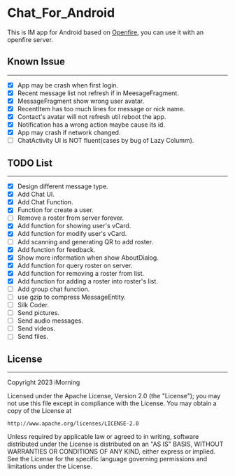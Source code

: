 # Chat_For_Android

This is IM app for Android based on [Openfire](https://www.igniterealtime.org/projects/openfire/), you can use it with an openfire server.

## Known Issue
-----------
* [x] App may be crash when first login.
* [x] Recent message list not refresh if in MeesageFragment.
* [x] MessageFragment show wrong user avatar.
* [x] RecentItem has too much lines for message or nick name.
* [x] Contact's avatar will not refresh util reboot the app.
* [x] Notification has a wrong action maybe cause its id.
* [x] App may crash if network changed.
* [ ] ChatActivity UI is NOT fluent(cases by bug of Lazy Columm). 

## TODO List
-----------
* [x] Design different message type.
* [x] Add Chat UI.
* [x] Add Chat Function.
* [x] Function for create a user.
* [ ] Remove a roster from server forever.
* [x] Add function for showing user's vCard.
* [x] Add function for modify user's vCard.
* [ ] Add scanning and generating QR to add roster.
* [x] Add function for feedback.
* [x] Show more information when show AboutDialog.
* [x] Add function for query roster on server.
* [x] Add function for removing a roster from list.
* [x] Add function for adding a roster into roster's list.
* [ ] Add group chat function.
* [ ] use gzip to compress MessageEntity.
* [ ] Silk Coder.
* [ ] Send pictures.
* [ ] Send audio messages.
* [ ] Send videos.
* [ ] Send files.

## License
-----------
Copyright 2023 iMorning

Licensed under the Apache License, Version 2.0 (the "License");
you may not use this file except in compliance with the License.
You may obtain a copy of the License at

    http://www.apache.org/licenses/LICENSE-2.0

Unless required by applicable law or agreed to in writing, software
distributed under the License is distributed on an "AS IS" BASIS,
WITHOUT WARRANTIES OR CONDITIONS OF ANY KIND, either express or implied.
See the License for the specific language governing permissions and
limitations under the License.
